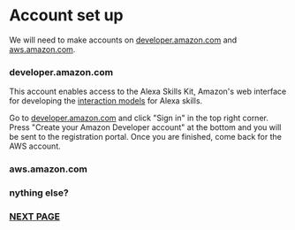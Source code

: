 # Account set up
<p>We will need to make accounts on <a href="developer.amazon.com">developer.amazon.com</a> and <a href="aws.amazon.com">aws.amazon.com</a>.
</p>

### developer.amazon.com

<p>
This account enables access to the Alexa Skills Kit, Amazon's web interface for developing the <a href="https://developer.amazon.com/docs/alexa-voice-service/interaction-model.html">interaction models</a> for Alexa skills.
</p>

<p>
Go to <a href="developer.amazon.com">developer.amazon.com</a> and click "Sign in" in the top right corner. 
Press "Create your Amazon Developer account" at the bottom and you will be sent to the registration portal. Once you are finished, come back for the AWS account.
</p>

### aws.amazon.com

<p>
</p>

### nything else?

<p>
</p>

### <a href="https://github.com/mrvivacious/AWS_Lambda_and_SNS/blob/master/page1.md">NEXT PAGE</a>


